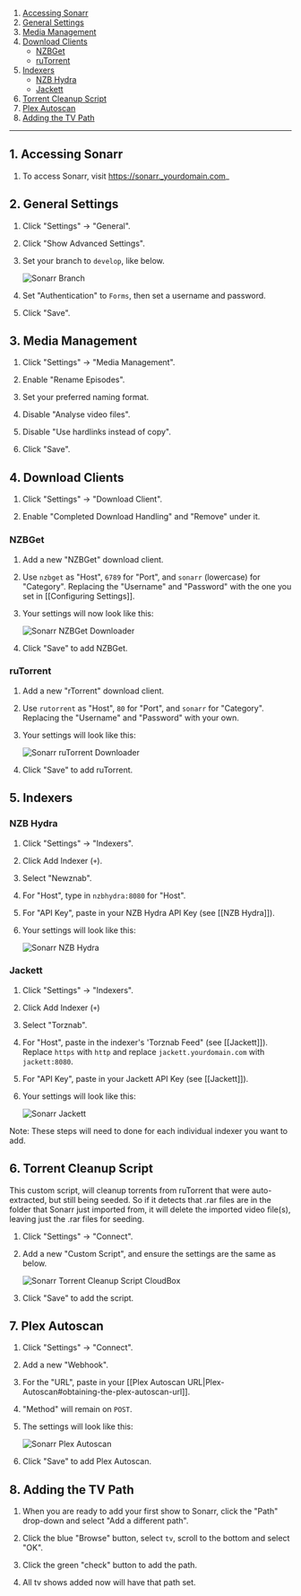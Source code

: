 <!-- TOC depthFrom:1 depthTo:6 withLinks:1 updateOnSave:0 orderedList:0 -->

1. [Accessing Sonarr](#1-accessing-sonarr)
2. [General Settings](#2-general-settings)
3. [Media Management](#3-media-management)
4. [Download Clients](#4-download-clients)
	- [NZBGet](#nzbget)
	- [ruTorrent](#rutorrent)
5. [Indexers](#5-indexers)
	- [NZB Hydra](#nzb-hydra)
	- [Jackett](#jackett)
6. [Torrent Cleanup Script](#6-torrent-cleanup-script)
7. [Plex Autoscan](#7-plex-autoscan)
8. [Adding the TV Path](#8-adding-the-tv-path)

<!-- /TOC -->

---


## 1. Accessing Sonarr

1. To access Sonarr, visit https://sonarr._yourdomain.com_


## 2. General Settings

1. Click "Settings" -> "General".
1. Click "Show Advanced Settings".
1. Set your branch to `develop`, like below.

    ![Sonarr Branch](http://i.imgur.com/JdQQlzS.png)

1. Set "Authentication" to `Forms`, then set a username and password.
1. Click "Save".



## 3. Media Management

1. Click "Settings" -> "Media Management".

1. Enable "Rename Episodes".

1. Set your preferred naming format.

1. Disable "Analyse video files".

1. Disable "Use hardlinks instead of copy".

1. Click "Save".



## 4. Download Clients

1. Click "Settings" -> "Download Client".

1. Enable "Completed Download Handling" and "Remove" under it.

### NZBGet

1. Add a new "NZBGet" download client.
1. Use `nzbget` as "Host", `6789` for "Port", and `sonarr` (lowercase) for "Category". Replacing the "Username" and "Password" with the one you set in [[Configuring Settings]].
1. Your settings will now look like this:

    ![Sonarr NZBGet Downloader](http://i.imgur.com/EhOFFxK.png)

1. Click "Save" to add NZBGet.


### ruTorrent

1. Add a new "rTorrent" download client.
1. Use `rutorrent` as "Host", `80` for "Port", and `sonarr` for "Category". Replacing the "Username" and "Password" with your own.
1. Your settings will look like this:

    ![Sonarr ruTorrent Downloader](http://i.imgur.com/kE701JT.png)

1. Click "Save" to add ruTorrent.



## 5. Indexers

### NZB Hydra

1. Click "Settings" -> "Indexers".
1. Click Add Indexer (`+`).
1. Select "Newznab".  
1. For "Host", type in `nzbhydra:8080` for "Host".
1. For "API Key", paste in your NZB Hydra API Key (see [[NZB Hydra]]).
1. Your settings will look like this:

    ![Sonarr NZB Hydra](http://i.imgur.com/C05pVkA.png)

### Jackett

1. Click "Settings" -> "Indexers".

1. Click Add Indexer (`+`)

1. Select "Torznab".  

1. For "Host", paste in the indexer's 'Torznab Feed" (see [[Jackett]]). Replace `https` with `http` and replace `jackett.yourdomain.com` with `jackett:8080`.

1. For "API Key", paste in your Jackett API Key (see [[Jackett]]).

1. Your settings will look like this:

    ![Sonarr Jackett](http://i.imgur.com/DcmVyUC.png)

Note: These steps will need to done for each individual indexer you want to add.




## 6. Torrent Cleanup Script

This custom script, will cleanup torrents from ruTorrent that were auto-extracted, but still being seeded. So if it detects that .rar files are in the folder that Sonarr just imported from, it will delete the imported video file(s), leaving just the .rar files for seeding.

1. Click "Settings" -> "Connect".

1. Add a new "Custom Script", and ensure the settings are the same as below.

    ![Sonarr Torrent Cleanup Script CloudBox](http://i.imgur.com/nNkMLdB.png)


1. Click "Save" to add the script.


## 7. Plex Autoscan

1. Click "Settings" -> "Connect".

1. Add a new "Webhook".

1. For the "URL", paste in your [[Plex Autoscan URL|Plex-Autoscan#obtaining-the-plex-autoscan-url]].

1. "Method" will remain on `POST`.

1. The settings will look like this:

    ![Sonarr Plex Autoscan](http://i.imgur.com/NzkDVPN.png)


1. Click "Save" to add Plex Autoscan.

## 8. Adding the TV Path
1. When you are ready to add your first show to Sonarr, click the "Path" drop-down and select "Add a different path".

1. Click the blue "Browse" button, select `tv`, scroll to the bottom and select "OK".

1. Click the green "check" button to add the path.

1. All tv shows added now will have that path set.
